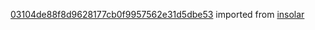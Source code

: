 [03104de88f8d9628177cb0f9957562e31d5dbe53](https://github.com/insolar/insolar/commit/03104de88f8d9628177cb0f9957562e31d5dbe53) imported from [insolar](https://github.com/insolar/insolar)

